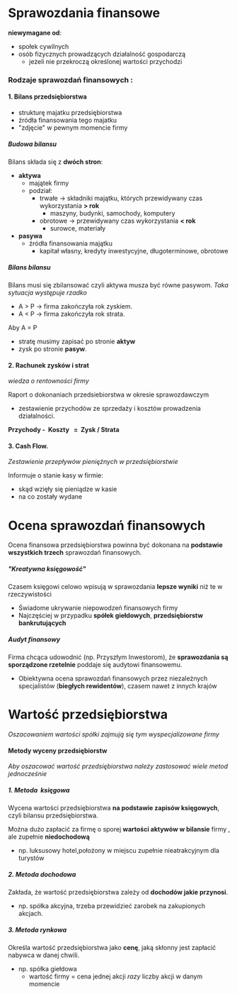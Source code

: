 # Sprawozdania finansowe  
**niewymagane od**:
- społek cywilnych
- osób fizycznych prowadzących działalność gospodarczą
	- jeżeli nie przekroczą określonej wartości przychodzi


### Rodzaje sprawozdań finansowych :  
#### 1. Bilans przedsiębiorstwa
- strukturę majatku przedsiębiorstwa
- źródła finansowania tego majatku
- "zdjęcie" w pewnym momencie firmy

##### Budowa bilansu
Bilans składa się z **dwóch stron**:
- **aktywa**
	- majątek firmy
	- podział:
		- trwałe -> składniki majątku, których przewidywany czas wykorzystania **> rok**
			- maszyny, budynki, samochody, komputery
		- obrotowe -> przewidywany czas wykorzystania **< rok**
			- surowce, materiały
- **pasywa**
	- źródła finansowania majątku
		- kapitał własny, kredyty inwestycyjne, długoterminowe, obrotowe

 
##### Bilans bilansu
Bilans musi się zbilansować czyli aktywa musza być równe pasywom.
*Taka sytuacja występuje rzadko*

- A > P -> firma zakończyła rok zyskiem.  
- A < P -> firma zakończyła rok strata.  
 
Aby A = P 
- stratę musimy zapisać po stronie **aktyw**
- zysk po stronie **pasyw**.  
  
#### 2. Rachunek zysków i strat
*wiedza o rentowności firmy*

Raport o dokonaniach przedsiebiorstwa w okresie sprawozdawczym
- zestawienie przychodów ze sprzedaży i kosztów prowadzenia działalności.  

**Przychody -  Koszty   =  Zysk / Strata**  

#### 3. Cash Flow.
*Zestawienie przepływów pieniężnych w przedsiębiorstwie*

Informuje o stanie kasy w firmie:
- skąd wzięły się pieniądze w kasie
- na co zostały wydane


# Ocena sprawozdań finansowych  
Ocena finansowa przedsiębiorstwa powinna być dokonana na **podstawie wszystkich trzech** sprawozdań finansowych. 

##### "Kreatywna księgowość"
Czasem księgowi celowo wpisują w sprawozdania **lepsze wyniki** niż te w rzeczywistości

- Świadome ukrywanie niepowodzeń finansowych firmy
- Najczęściej w przypadku **spółek giełdowych**, **przedsiębiorstw bankrutujących**

##### Audyt finansowy
Firma chcąca udowodnić (np. Przyszłym Inwestorom), że **sprawozdania są sporządzone rzetelnie** poddaje się audytowi finansowemu.

- Obiektywna ocena sprawozdań finansowych przez niezależnych specjalistów (**biegłych rewidentów**), czasem nawet z innych krajów

# Wartość przedsiębiorstwa  
*Oszacowaniem wartości spółki zajmują się tym wyspecjalizowane firmy*

#### Metody wyceny przedsiębiorstw
*Aby oszacować wartość przedsiębiorstwa należy zastosować wiele metod jednocześnie*

##### 1. Metoda  księgowa
Wycena wartości przedsiębiorstwa **na podstawie zapisów księgowych**, czyli bilansu przedsiębiorstwa.

Można dużo zapłacić za firmę o sporej **wartości aktywów w bilansie** firmy , ale zupełnie **niedochodową**
- np. luksusowy hotel,położony w miejscu zupełnie nieatrakcyjnym dla turystów
  
##### 2. Metoda dochodowa  
Zakłada, że wartość przedsiębiorstwa zależy od **dochodów jakie przynosi**.

- np. spółka akcyjna, trzeba przewidzieć zarobek na zakupionych akcjach.  
  
##### 3. Metoda rynkowa
Określa wartość przedsiębiorstwa jako **cenę**, jaką skłonny jest zapłacić nabywca w danej chwili. 

- np. spółka giełdowa
	- wartość firmy = cena jednej akcji *razy* liczby akcji w danym momencie
